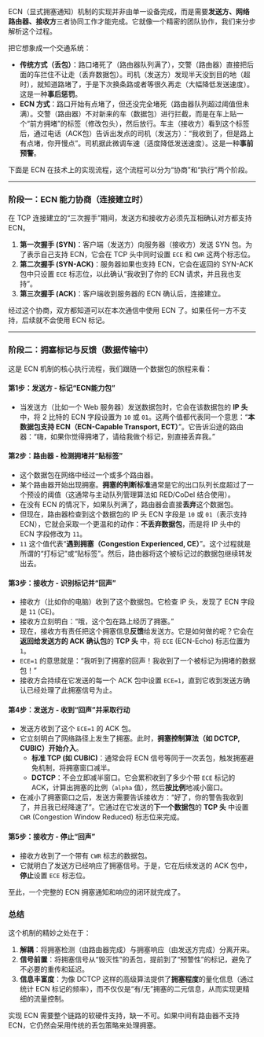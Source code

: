 ECN（显式拥塞通知）机制的实现并非由单一设备完成，而是需要**发送方、网络路由器、接收方**三者协同工作才能完成。它就像一个精密的团队协作，我们来分步解析这个过程。

把它想象成一个交通系统：

- **传统方式（丢包）**：路口堵死了（路由器队列满了），交警（路由器）直接把后面的车拦住不让走（丢弃数据包）。司机（发送方）发现半天没到目的地（超时），就知道路堵了，于是下次换条路或者等很久再走（大幅降低发送速度）。这是一种**事后惩罚**。
- **ECN 方式**：路口开始有点堵了，但还没完全堵死（路由器队列超过阈值但未满）。交警（路由器）不对新来的车（数据包）进行拦截，而是在车上贴一个“前方拥堵”的标签（修改包头），然后放行。车主（接收方）看到这个标签后，通过电话（ACK包）告诉出发点的司机（发送方）：“我收到了，但是路上有点堵，你开慢点”。司机据此微调车速（适度降低发送速度）。这是一种**事前预警**。

下面是 ECN 在技术上的实现流程，这个流程可以分为“协商”和“执行”两个阶段。

------



### 阶段一：ECN 能力协商（连接建立时）

在 TCP 连接建立的“三次握手”期间，发送方和接收方必须先互相确认对方都支持 ECN。

1. **第一次握手 (SYN)**：客户端（发送方）向服务器（接收方）发送 SYN 包。为了表示自己支持 ECN，它会在 TCP 头中同时设置 `ECE` 和 `CWR` 这两个标志位。
2. **第二次握手 (SYN-ACK)**：服务器如果也支持 ECN，它会在返回的 SYN-ACK 包中只设置 `ECE` 标志位，以此确认“我收到了你的 ECN 请求，并且我也支持”。
3. **第三次握手 (ACK)**：客户端收到服务器的 ECN 确认后，连接建立。

经过这个协商，双方都知道可以在本次通信中使用 ECN 了。如果任何一方不支持，后续就不会使用 ECN 标记。

------



### 阶段二：拥塞标记与反馈（数据传输中）

这是 ECN 机制的核心执行流程，我们跟随一个数据包的旅程来看：

#### **第1步：发送方 - 标记“ECN能力包”**

- 当发送方（比如一个 Web 服务器）发送数据包时，它会在该数据包的 **IP 头** 中，将 2 比特的 ECN 字段设置为 `10` 或 `01`。这两个值都代表同一个意思：“**本数据包支持 ECN（ECN-Capable Transport, ECT）**”。它告诉沿途的路由器：“嗨，如果你觉得拥堵了，请给我做个标记，别直接丢弃我。”



#### **第2步：路由器 - 检测拥堵并“贴标签”**

- 这个数据包在网络中经过一个或多个路由器。
- 某个路由器开始出现拥塞。**拥塞的判断标准**通常是它的出口队列长度超过了一个预设的阈值（这通常与主动队列管理算法如 RED/CoDel 结合使用）。
- 在没有 ECN 的情况下，如果队列满了，路由器会直接**丢弃**这个数据包。
- 但现在，路由器检查到这个数据包的 IP 头 ECN 字段是 `10` 或 `01`（表示支持 ECN），它就会采取一个更温和的动作：**不丢弃数据包**，而是将 IP 头中的 ECN 字段修改为 `11`。
- `11` 这个值代表“**遇到拥塞（Congestion Experienced, CE）**”。这个过程就是所谓的“打标记”或“贴标签”。然后，路由器将这个被标记过的数据包继续转发出去。



#### **第3步：接收方 - 识别标记并“回声”**

- 接收方（比如你的电脑）收到了这个数据包。它检查 IP 头，发现了 ECN 字段是 `11` (CE)。
- 接收方立刻明白：“哦，这个包在路上经历了拥塞。”
- 现在，接收方有责任把这个拥塞信息**反馈**给发送方。它是如何做的呢？它会在**返回给发送方的 ACK 确认包**的 **TCP 头** 中，将 `ECE` (ECN-Echo) 标志位置为 `1`。
- `ECE=1` 的意思就是：“我听到了拥塞的回声！我收到了一个被标记为拥堵的数据包！”
- 接收方会持续在它发送的每一个 ACK 包中设置 `ECE=1`，直到它收到发送方确认已经处理了此拥塞信号为止。



#### **第4步：发送方 - 收到“回声”并采取行动**

- 发送方收到了这个 `ECE=1` 的 ACK 包。
- 它立刻明白了网络路径上发生了拥塞。此时，**拥塞控制算法（如 DCTCP, CUBIC）开始介入**。
  - **标准 TCP (如 CUBIC)**：通常会将 ECN 信号等同于一次丢包，触发拥塞避免机制，将拥塞窗口减半。
  - **DCTCP**：不会立即减半窗口。它会累积收到了多少个带 `ECE` 标记的 ACK，计算出拥塞的比例（`alpha` 值），然后**按比例**地减小窗口。
- 在减小了拥塞窗口之后，发送方需要告诉接收方：“好了，你的警告我收到了，并且我已经降速了”。它通过在它发送的**下一个数据包**的 **TCP 头** 中设置 `CWR` (Congestion Window Reduced) 标志位来完成。



#### **第5步：接收方 - 停止“回声”**

- 接收方收到了一个带有 `CWR` 标志的数据包。
- 它就明白了发送方已经响应了拥塞信号。于是，它在后续发送的 ACK 包中，**停止**设置 `ECE` 标志位。

至此，一个完整的 ECN 拥塞通知和响应的闭环就完成了。



### 总结

这个机制的精妙之处在于：

1. **解耦**：将拥塞检测（由路由器完成）与拥塞响应（由发送方完成）分离开来。
2. **信号前置**：将拥塞信号从“毁灭性”的丢包，提前到了“预警性”的标记，避免了不必要的重传和延迟。
3. **信息丰富度**：为像 DCTCP 这样的高级算法提供了**拥塞程度**的量化信息（通过统计 ECN 标记的频率），而不仅仅是“有/无”拥塞的二元信息，从而实现更精细的流量控制。

实现 ECN 需要整个链路的软硬件支持，缺一不可。如果中间有路由器不支持 ECN，它仍然会采用传统的丢包策略来处理拥塞。

